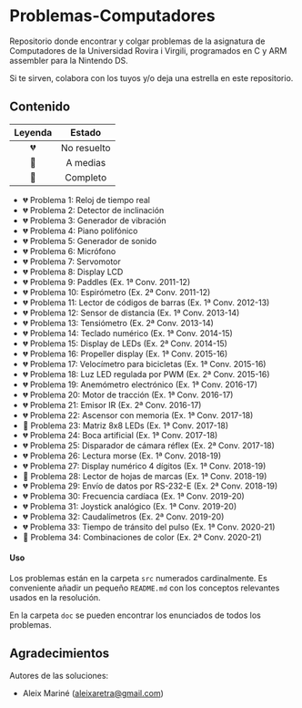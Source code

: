 # Problemas-Computadores
Repositorio donde encontrar y colgar problemas de la asignatura de Computadores de la Universidad Rovira i Virgili, programados en C y ARM assembler para la Nintendo DS.

Si te sirven, colabora con los tuyos y/o deja una estrella en este repositorio. 

## Contenido
| Leyenda | Estado |
| :---: | :---: |
| 💔 | No resuelto |
| 💛 | A medias |
| 💚 | Completo |

- 💔 Problema 1: Reloj de tiempo real
- 💔 Problema 2: Detector de inclinación
- 💔 Problema 3: Generador de vibración
- 💔 Problema 4: Piano polifónico 
- 💔 Problema 5: Generador de sonido
- 💔 Problema 6: Micrófono 
- 💔 Problema 7: Servomotor 
- 💔 Problema 8: Display LCD 
- 💔 Problema 9: Paddles (Ex. 1ª Conv. 2011-12)
- 💔 Problema 10: Espirómetro (Ex. 2ª Conv. 2011-12)
- 💔 Problema 11: Lector de códigos de barras (Ex. 1ª Conv. 2012-13)
- 💔 Problema 12: Sensor de distancia (Ex. 1ª Conv. 2013-14) 
- 💔 Problema 13: Tensiómetro (Ex. 2ª Conv. 2013-14) 
- 💔 Problema 14: Teclado numérico (Ex. 1ª Conv. 2014-15)
- 💔 Problema 15: Display de LEDs (Ex. 2ª Conv. 2014-15)
- 💔 Problema 16: Propeller display (Ex. 1ª Conv. 2015-16) 
- 💔 Problema 17: Velocímetro para bicicletas (Ex. 1ª Conv. 2015-16) 
- 💔 Problema 18: Luz LED regulada por PWM (Ex. 2ª Conv. 2015-16) 
- 💔 Problema 19: Anemómetro electrónico (Ex. 1ª Conv. 2016-17) 
- 💔 Problema 20: Motor de tracción (Ex. 1ª Conv. 2016-17) 
- 💔 Problema 21: Emisor IR (Ex. 2ª Conv. 2016-17) 
- 💔 Problema 22: Ascensor con memoria (Ex. 1ª Conv. 2017-18)
- 💛 Problema 23: Matriz 8x8 LEDs (Ex. 1ª Conv. 2017-18) 
- 💔 Problema 24: Boca artificial (Ex. 1ª Conv. 2017-18) 
- 💔 Problema 25: Disparador de cámara réflex (Ex. 2ª Conv. 2017-18)
- 💔 Problema 26: Lectura morse (Ex. 1ª Conv. 2018-19) 
- 💔 Problema 27: Display numérico 4 dígitos (Ex. 1ª Conv. 2018-19) 
- 💚 Problema 28: Lector de hojas de marcas (Ex. 1ª Conv. 2018-19) 
- 💔 Problema 29: Envío de datos por RS-232-E (Ex. 2ª Conv. 2018-19)
- 💔 Problema 30: Frecuencia cardíaca (Ex. 1ª Conv. 2019-20) 
- 💔 Problema 31: Joystick analógico (Ex. 1ª Conv. 2019-20) 
- 💔 Problema 32: Caudalímetros (Ex. 2ª Conv. 2019-20) 
- 💔 Problema 33: Tiempo de tránsito del pulso (Ex. 1ª Conv. 2020-21)
- 💚 Problema 34: Combinaciones de color (Ex. 2ª Conv. 2020-21) 

#### Uso
Los problemas están en la carpeta `src` numerados cardinalmente. Es conveniente añadir un pequeño `README.md` con los conceptos relevantes usados en la resolución.

En la carpeta `doc` se pueden encontrar los enunciados de todos los problemas.

## Agradecimientos

Autores de las soluciones:
- Aleix Mariné (aleixaretra@gmail.com)
